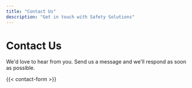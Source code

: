 ```yaml
---
title: "Contact Us"
description: "Get in touch with Safety Solutions"
---
```


# Contact Us

We'd love to hear from you. Send us a message and we'll respond as soon as possible.

{{< contact-form >}}